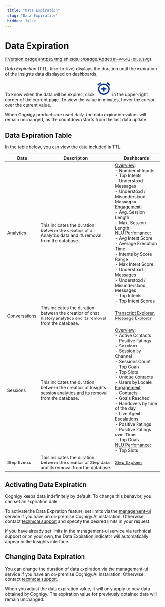```yaml
---
 title: "Data Expiration" 
 slug: "Data Expiration" 
 hidden: false 
---
```

# Data Expiration

[![Version badge](https://img.shields.io/badge/Added in-v4.42-blue.svg)]({{config.site_url}})

*Data Expiration* (TTL, time-to-live) displays the duration until the expiration of the Insights data displayed on dashboards. 

To know when the data will be expired, click ![clock](images/icons/clock.svg) in the upper-right corner of the current page. To view the value in minutes, hover the cursor over the current value.

When Cognigy products are used daily, the data expiration values will remain unchanged, as the countdown starts from the last data update.

## Data Expiration Table

In the table below, you can view the data included in TTL.

| Data     | Description     | Dashboards| 
| -------- | ----------------|-----------| 
| Analytics| This indicates the duration between the creation of all Analytics data and its removal from the database.| [Overview](dashboard-overview.md): <br>- Number of Inputs <br>- Top Intents  <br>- Understood Messages  <br>- Understood / Misunderstood Messages<br> [Engagement](dashboard-engagement.md): <br>- Avg. Session Length<br> - Max. Session Length <br> [NLU Perfomance](dashboard-nlu-performance.md): <br> - Avg Intent Score <br> - Average Execution Time <br> - Intents by Score Range <br> - Max Intent Score <br> - Understood Messages <br> - Understood / Misunderstood Messages <br> - Top Intents <br> - Top Intent Scores <br> | 
| Conversations| This indicates the duration between the creation of chat history analytics and its removal from the database.| [Transcript Explorer](transcript-explorer.md), [Message Explorer](message-explorer.md)
| Sessions | This indicates the duration between the creation of Insights session analytics and its removal from the database.| [Overview](dashboard-overview.md): <br> - Active Contacts<br> - Positive Ratings<br> - Sessions<br> - Session by Channel<br> - Sessions Count<br> - Top Goals<br>- Top Slots<br> - Unique Contacts<br> - Users by Locale<br> [Engagement](dashboard-engagement.md): <br>- Contacts <br>- Goals Reached <br>- Handovers by time of the day <br>- Live Agent Escalations <br>- Positive Ratings <br>- Positive Ratings over Time <br>- Top Goals <br>[NLU Perfomance](dashboard-nlu-performance.md):<br>- Top Slots| 
| Step Events | This indicates the duration between the creation of Step data and its removal from the database.| [Step Explorer](step-explorer.md)| All

## Activating Data Expiration

Cognigy keeps data indefinitely by default. To change this behavior, you can set an expiration date.

To activate the Data Expiration feature, set limits via the [management-ui](../ai/tools/management-ui.md#expiration-values-ttl-for-sensitive-data) service if you have an on-premise Cognigy.AI installation. Otherwise, contact [technical support](../help/get-help.md/#help-center) and specify the desired limits in your request.

If you have already set limits in the management-ui service via technical support or on your own, the Data Expiration indicator will automatically appear in the Insights interface.

## Changing Data Expiration

You can change the duration of data expiration via the [management-ui](../ai/tools/management-ui.md#expiration-values-ttl-for-sensitive-data) service if you have an on-premise Cognigy.AI installation. Otherwise, contact [technical support](../help/get-help.md/#help-center). 

When you adjust the data expiration value, it will only apply to new data obtained by Cognigy. The expiration value for previously obtained data will remain unchanged.